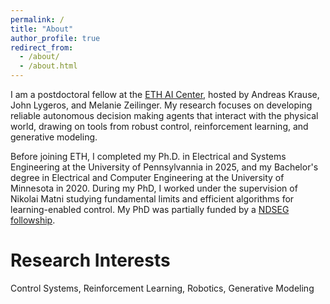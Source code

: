 ```yaml
---
permalink: /
title: "About"
author_profile: true
redirect_from: 
  - /about/
  - /about.html
---
```


I am a postdoctoral fellow at the [ETH AI Center](https://ai.ethz.ch/), hosted by Andreas Krause, John Lygeros, and Melanie Zeilinger. My research focuses on developing reliable autonomous decision making agents that interact with the physical world, drawing on tools from robust control, reinforcement learning, and generative modeling.

Before joining ETH, I completed my Ph.D. in Electrical and Systems Engineering at the University of Pennsylvannia in 2025, and my Bachelor's degree in Electrical and Computer Engineering at the University of Minnesota in 2020. During my PhD, I worked under the supervision of Nikolai Matni studying fundamental limits and efficient algorithms for learning-enabled control. My PhD was partially funded by a [NDSEG followship](https://ndseg.sysplus.com/).

Research Interests
======
Control Systems, Reinforcement Learning, Robotics, Generative Modeling
